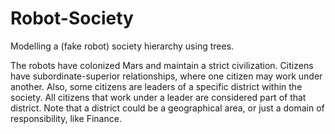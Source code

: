 # Robot-Society
Modelling a (fake robot) society hierarchy using trees.

The robots have colonized Mars and maintain a strict civilization. Citizens have subordinate-superior relationships, where one citizen may work under another. Also, some citizens are leaders of a specific district within the society. All citizens that work under a leader are considered part of that district. Note that a district could be a geographical area, or just a domain of responsibility, like Finance.
